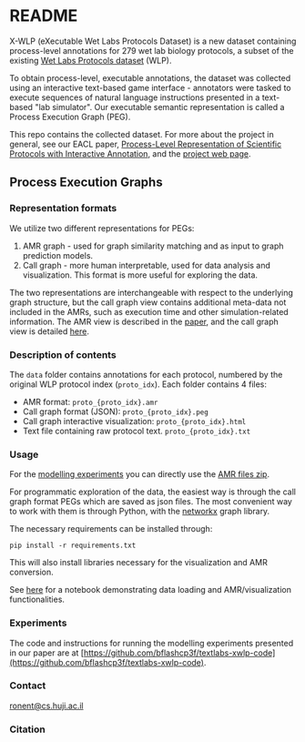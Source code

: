 # README

X-WLP (eXecutable Wet Labs Protocols Dataset) is a new dataset containing process-level annotations for 279 wet lab biology protocols, a subset of the existing [Wet Labs Protocols dataset](https://www.aclweb.org/anthology/N18-2016/) (WLP).

To obtain process-level, executable annotations, the dataset was collected using an interactive text-based game interface - annotators were tasked to execute sequences of natural language instructions presented in a text-based "lab simulator". Our executable semantic representation is called a Process Execution Graph (PEG).

This repo contains the collected dataset. For more about the project in general, see our EACL paper, [Process-Level Representation of Scientific Protocols with Interactive Annotation](https://arxiv.org/abs/2101.10244), and the [project web page](https://textlabs.github.io/).

## Process Execution Graphs

### Representation formats

We utilize two different representations for PEGs:

1. AMR graph - used for graph similarity matching and as input to graph prediction models. 
2. Call graph - more human interpretable, used for data analysis and visualization. This format is more useful for exploring the data.

The two representations are interchangeable with respect to the underlying graph structure, but the call graph view contains additional meta-data not included in the AMRs, such as execution time and other simulation-related information. The AMR view is described in the [paper](https://arxiv.org/abs/2101.10244), and the call graph view is detailed [here](call-graph-format.md).

### Description of contents

The `data` folder contains annotations for each protocol, numbered by the original WLP protocol index (`proto_idx`). Each folder contains 4 files:

- AMR format: `proto_{proto_idx}.amr`
- Call graph format (JSON): `proto_{proto_idx}.peg`
- Call graph interactive visualization: `proto_{proto_idx}.html`
- Text file containing raw protocol text. `proto_{proto_idx}.txt`


### Usage

For the [modelling experiments](#experiments) you can directly use the [AMR files zip](amr_only/amrs.zip).

For programmatic exploration of the data, the easiest way is through the call graph format PEGs which are saved as json files. The most convenient way to work with them is through Python, with the [networkx](https://networkx.org/) graph library. 

The necessary requirements can be installed through:

```
pip install -r requirements.txt
```

This will also install libraries necessary for the visualization and AMR conversion.

See [here](notebooks/demo.ipynb) for a notebook demonstrating data loading and AMR/visualization functionalities.

### Experiments

The code and instructions for running the modelling experiments presented in our paper are at [https://github.com/bflashcp3f/textlabs-xwlp-code](https://github.com/bflashcp3f/textlabs-xwlp-code).

### Contact

ronent@cs.huji.ac.il

### Citation

```

```
